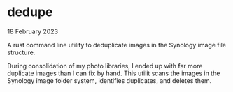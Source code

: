 # dedupe

18 February 2023

A rust command line utility to deduplicate images in the Synology image file structure.



During consolidation of my photo libraries, I ended up with far more duplicate images than I can fix by hand. This utilit scans the images in the Synology image folder system, identifies duplicates, and deletes them.

